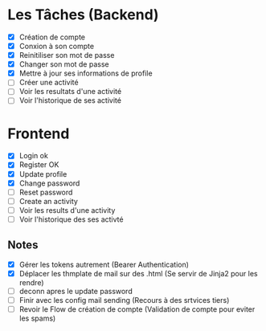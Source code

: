 # Les Tâches (Backend)
- [x] Création de compte
- [x] Conxion à son compte
- [x] Reinitiliser son mot de passe
- [x] Changer son mot de passe
- [x] Mettre à jour ses informations de profile
- [ ] Créer une activité
- [ ] Voir les resultats d'une activité
- [ ] Voir l'historique de ses activité
  
# Frontend
- [x] Login  ok
- [x] Register OK
- [x] Update profile
- [x] Change password
- [ ] Reset password
- [ ] Create an activity
- [ ] Voir les results d'une activity
- [ ] Voir l'historique des ses activté
  
## Notes
- [x] Gérer les tokens autrement (Bearer Authentication)
- [x] Déplacer les thmplate de mail sur des .html (Se servir de Jinja2 pour les rendre)
- [ ] deconn apres le update password
- [ ] Finir avec les config mail sending (Recours à des srtvices tiers)
- [ ] Revoir le Flow de création de compte (Validation de compte pour eviter les spams)
